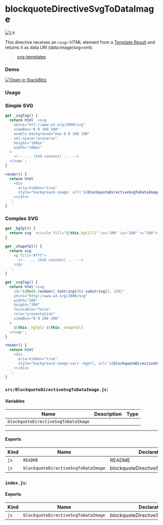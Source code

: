 # blockquoteDirectiveSvgToDataImage

![Lit](https://img.shields.io/badge/lit-3.0.0-blue.svg)

This directive receives an `<svg>` HTML element from a [Template Result](https://lit.dev/docs/api/templates/#TemplateResult)
and returns it as data URI (data:image/svg+xml).

> [svg-templates](https://lit.dev/tutorials/svg-templates/#1)

### Demo

[![Open in StackBlitz](https://developer.stackblitz.com/img/open_in_stackblitz.svg)](https://stackblitz.com/github/oscarmarina/blockquote-web-components/tree/main/packages/directives/blockquote-directive-svg-to-data-image)

### Usage

### Simple SVG

```js
get _svgTag() {
  return html` <svg
    xmlns="htt://www.w3.org/2000/svg"
    viewBox="0 0 100 100"
    enable-background="new 0 0 100 100"
    xml:space="preserve"
    height="100px"
    width="100px"
  >
    <!-- ... (SVG content) ... -->
  </svg>`;
}

render() {
  return html`
    <div
      aria-hidden="true"
      style="background-image: url('${blockquoteDirectiveSvgToDataImage(this._svgTag)}');"
    ></div>
  `;
}
```

### Complex SVG

```js
get _bgTpl() {
  return svg` <circle fill="${this.bgFill}" cx="100" cy="100" r="100"></circle> `;
}

get _shapeTpl() {
  return svg`
    <g fill="#fff">
      <!-- ... (SVG content) ... -->
    </g>
  `;
}

get _svgTag() {
  return html`<svg
    id="${Math.random().toString(36).substring(2, 10)}"
    xmlns="http://www.w3.org/2000/svg"
    width="200"
    height="200"
    focusable="false"
    role="presentation"
    viewBox="0 0 200 200"
  >
    ${this._bgTpl} ${this._shapeTpl}
  </svg>`;
}

render() {
  return html`
    <div
      aria-hidden="true"
      style="background-image:var(--bgUrl, url('${blockquoteDirectiveSvgToDataImage(this._svgTag)}'));"
    ></div>
  `;
}
```


### `src/BlockquoteDirectiveSvgToDataImage.js`:

#### Variables

| Name                                | Description | Type |
| ----------------------------------- | ----------- | ---- |
| `blockquoteDirectiveSvgToDataImage` |             |      |

<hr/>

#### Exports

| Kind | Name                                | Declaration                       | Module                                   | Package |
| ---- | ----------------------------------- | --------------------------------- | ---------------------------------------- | ------- |
| `js` | `README`                            | README                            | src/BlockquoteDirectiveSvgToDataImage.js |         |
| `js` | `blockquoteDirectiveSvgToDataImage` | blockquoteDirectiveSvgToDataImage | src/BlockquoteDirectiveSvgToDataImage.js |         |

### `index.js`:

#### Exports

| Kind | Name                                | Declaration                       | Module                                     | Package |
| ---- | ----------------------------------- | --------------------------------- | ------------------------------------------ | ------- |
| `js` | `blockquoteDirectiveSvgToDataImage` | blockquoteDirectiveSvgToDataImage | ./src/BlockquoteDirectiveSvgToDataImage.js |         |
